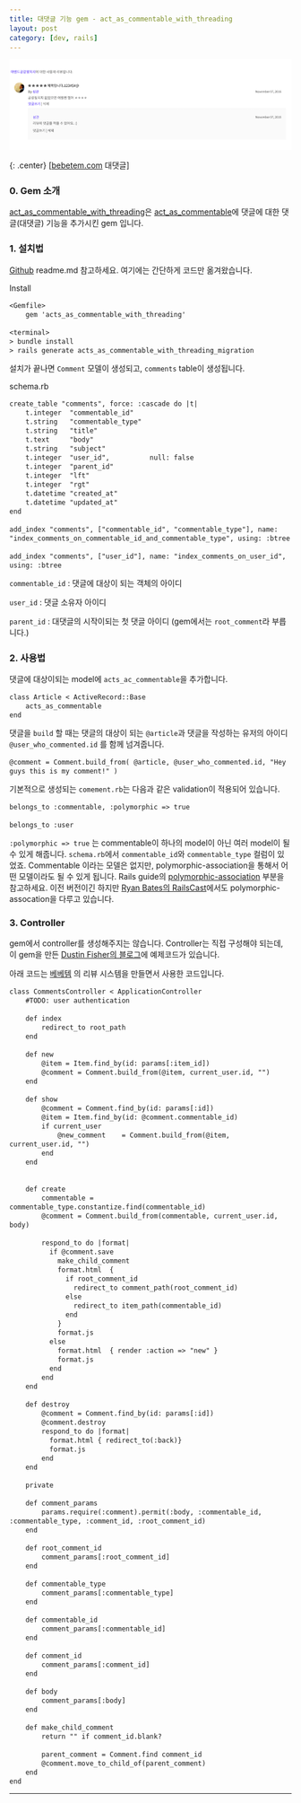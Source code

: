 ```yaml
---
title: 대댓글 기능 gem - act_as_commentable_with_threading
layout: post
category: [dev, rails]
--- 
```



![bebetem.com 대댓글](/public/comment.png)

{: .center}
[[bebetem.com][6] 대댓글]


### 0. Gem 소개

[act_as_commentable_with_threading][1]은 [act_as_commentable][2]에 댓글에 대한 댓글(대댓글) 기능을 추가시킨 gem 입니다.


### 1. 설치법

[Github][1] readme.md 참고하세요.
여기에는 간단하게 코드만 옮겨왔습니다.

Install

    <Gemfile>
        gem 'acts_as_commentable_with_threading'

    <terminal>
    > bundle install
    > rails generate acts_as_commentable_with_threading_migration


설치가 끝나면 `Comment` 모델이 생성되고, `comments` table이 생성됩니다.

schema.rb

    create_table "comments", force: :cascade do |t|
        t.integer  "commentable_id"
        t.string   "commentable_type"
        t.string   "title"
        t.text     "body"
        t.string   "subject"
        t.integer  "user_id",          null: false
        t.integer  "parent_id"
        t.integer  "lft"
        t.integer  "rgt"
        t.datetime "created_at"
        t.datetime "updated_at"
    end

    add_index "comments", ["commentable_id", "commentable_type"], name: "index_comments_on_commentable_id_and_commentable_type", using: :btree

    add_index "comments", ["user_id"], name: "index_comments_on_user_id", using: :btree


`commentable_id`    : 댓글에 대상이 되는 객체의 아이디

`user_id`           : 댓글 소유자 아이디

`parent_id`         : 대댓글의 시작이되는 첫 댓글 아이디 (gem에서는 `root_comment`라 부릅니다.)



### 2. 사용법

댓글에 대상이되는 model에 `acts_ac_commentable`을 추가합니다.

    class Article < ActiveRecord::Base
        acts_as_commentable
    end

댓글을 `build` 할 때는 댓글의 대상이 되는 `@article`과 댓글을 작성하는 유저의 아이디 `@user_who_commented.id` 를 함께 넘겨줍니다.

    @comment = Comment.build_from( @article, @user_who_commented.id, "Hey guys this is my comment!" )

기본적으로 생성되는 `comement.rb`는 다음과 같은 validation이 적용되어 있습니다.

    belongs_to :commentable, :polymorphic => true
    
    belongs_to :user


`:polymorphic => true` 는 commentable이 하나의 model이 아닌 여러 model이 될 수 있게 해줍니다. `schema.rb`에서 `commentable_id`와 `commentable_type` 컬럼이 있었죠. Commentable 이라는 모델은 없지만, polymorphic-association을 통해서 어떤 모델이라도 될 수 있게 됩니다.
Rails guide의 [polymorphic-association][3] 부분을 참고하세요.
이전 버전이긴 하지만 [Ryan Bates의 RailsCast][4]에서도 polymorphic-assocation을 다루고 있습니다.


### 3. Controller

gem에서 controller를 생성해주지는 않습니다. Controller는 직접 구성해야 되는데, 이 gem을 만든 [Dustin Fisher의 블로그][5]에 예제코드가 있습니다.

아래 코드는 [베베템][6] 의 리뷰 시스템을 만들면서 사용한 코드입니다.

    class CommentsController < ApplicationController  
        #TODO: user authentication

        def index
            redirect_to root_path
        end
      
        def new
            @item = Item.find_by(id: params[:item_id])
            @comment = Comment.build_from(@item, current_user.id, "")
        end

        def show
            @comment = Comment.find_by(id: params[:id])
            @item = Item.find_by(id: @comment.commentable_id)
            if current_user
                @new_comment    = Comment.build_from(@item, current_user.id, "")  
            end
        end
        

        def create
            commentable = commentable_type.constantize.find(commentable_id)
            @comment = Comment.build_from(commentable, current_user.id, body)

            respond_to do |format|
              if @comment.save
                make_child_comment
                format.html  {
                  if root_comment_id
                    redirect_to comment_path(root_comment_id)
                  else
                    redirect_to item_path(commentable_id) 
                  end
                }
                format.js
              else
                format.html  { render :action => "new" }
                format.js
              end
            end
        end

        def destroy
            @comment = Comment.find_by(id: params[:id])
            @comment.destroy
            respond_to do |format|
              format.html { redirect_to(:back)}
              format.js
            end
        end

        private

        def comment_params
            params.require(:comment).permit(:body, :commentable_id, :commentable_type, :comment_id, :root_comment_id)
        end

        def root_comment_id
            comment_params[:root_comment_id]
        end

        def commentable_type
            comment_params[:commentable_type]
        end

        def commentable_id
            comment_params[:commentable_id]
        end

        def comment_id
            comment_params[:comment_id]
        end

        def body
            comment_params[:body]
        end

        def make_child_comment
            return "" if comment_id.blank?
            
            parent_comment = Comment.find comment_id
            @comment.move_to_child_of(parent_comment)
        end
    end  



---


[1]: https://github.com/elight/acts_as_commentable_with_threading
[2]: https://github.com/jackdempsey/acts_as_commentable
[3]: http://guides.rubyonrails.org/association_basics.html#polymorphic-associations
[4]: http://railscasts.com/episodes/154-polymorphic-association?view=asciicast
[5]: http://dustinfisher.com/acts-as-commentable-with-threading-gem/
[6]: http://bebetem.com
[7]: https://trello-attachments.s3.amazonaws.com/57de482e882c6cd34e23fceb/5817616271f8bafc57e81547/20b0f1f46d0dbbe2f5a5db1fbb7efeb8/%E1%84%89%E1%85%B3%E1%84%8F%E1%85%B3%E1%84%85%E1%85%B5%E1%86%AB%E1%84%89%E1%85%A3%E1%86%BA_2016-11-07_%E1%84%8B%E1%85%A9%E1%84%8C%E1%85%A5%E1%86%AB_10.42.02.png